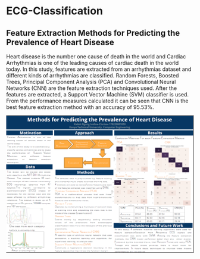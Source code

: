 # ECG-Classification

## Feature Extraction Methods for Predicting the Prevalence of Heart Disease

Heart disease is the number one cause of death in the world and Cardiac Arrhythmias is one of the leading causes of cardiac death in the world today. In this study, features are extracted from an arrhythmias dataset and different kinds of arrhythmias are classified. Random Forests, Boosted Trees, Principal Component Analysis (PCA) and Convolutional Neural Networks (CNN) are the feature extraction techniques used. After the features are extracted, a Support Vector Machine (SVM) classifier is used. From the performance measures calculated it can be seen that CNN is the best feature extraction method with an accuracy of 95.53%.

![cvnn](/images/ecg.png)
